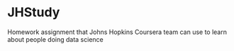# JHStudy
Homework assignment that Johns Hopkins Coursera team can use to learn about people doing data science
